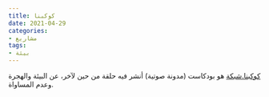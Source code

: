 ```yaml
---
title: كوكبنا
date: 2021-04-29
categories:
- مشاريع
tags:
- بيئة
---
```


[كوكبنا.شبكة](https://كوكبنا.شبكة) هو بودكاست (مدونة صوتية) أنشر فيه حلقة من حين لآخر، عن البيئة والهجرة وعدم المساواة.

